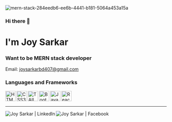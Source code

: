 ![mern-stack-284eedb6-ee6b-4441-b181-5064a453a15a](https://user-images.githubusercontent.com/77662668/134035337-de4c3267-4da3-4200-b4e4-773064ec8995.png)


### Hi there 👋

# I'm Joy Sarkar
### Want to be MERN stack developer

Email: joysarkarbd407@gmail.com
<!-- Portfolio: <a href="My Own Site Link" target="_blank">My Own Site Link</a> -->

### Languages and Frameworks

<img align="left" alt="HTML5" title="HTML5" height="32" width="32" src="https://img.icons8.com/color/48/000000/html-5--v1.png"/>
<img align="left" alt="CSS3" title="CSS3" height="32" width="32" src="https://tecnologiaenvivo.com/wp-content/uploads/2014/01/CSS3-Logo.png"/>
<img align="left" alt="TAILWIND" title="TAILWIND" height="32" width="32" src="https://media.zeemly.com/zeemly/product/tailwind-css.png"/>
<img align="left" alt="Bootstrap" title="Bootstrap" height="32" width="32" src="https://img.icons8.com/color/48/000000/bootstrap.png" />
<img align="left" alt="JavaScript" title="JavaScript" height="32" width="32" src="https://img.icons8.com/color/48/000000/javascript--v1.png" />
<img align="left" alt="ReactJs" title="ReactJs" height="32" width="32" src="https://oneteamsolutions.in/blogoneteam/wp-content/uploads/2020/05/REACT-JS-KOCHI.png" />
<!-- <img align="left" alt="ExpressJS" title="ExpressJS" height="32" width="32" src="https://i.imgur.com/HIF5Fwy.jpg"/> -->
<!-- <img align="left" alt="Typescript" title="Typescript" height="32" width="32" src="https://img.icons8.com/color/48/000000/typescript.png" /> -->
<!-- <img align="left" alt="NodeJS" title="NodeJS" height="32" width="32" src="https://img.icons8.com/color/48/000000/nodejs.png" /> -->
<!-- <img align="left" alt="MongoDB" title="MongoDB" height="32" width="32" src="https://img.icons8.com/color/48/000000/mongodb.png" /> -->
<!-- <img align="left" alt="Firebase" title="Firebase" height="32" width="32" src="https://img.icons8.com/color/48/000000/firebase.png" /> -->
<!-- <img align="left" alt="Material-UI" title="Material-UI" height="32" width="32" src="https://img.icons8.com/color/48/000000/material-ui.png" /> -->
<!-- <img align="left" alt="Ant Design" title="Ant Design" height="32" width="32" src="https://i.imgur.com/y42qtQb.png" /> -->

<br />
<br />

---


[<img align="left" alt="Joy Sarkar | LinkedIn" title="LinkedIn" src="https://img.shields.io/badge/LinkedIn-0077B5?style=for-the-badge&logo=linkedin&logoColor=white" />][linkedin]
<!-- [<img align="left" alt="taib islam dipu | Medium" title="Medium" src="https://img.shields.io/badge/Medium-12100E?style=for-the-badge&logo=medium&logoColor=white" />][medium] -->
<!-- [<img align="left" alt="Joy Sarkar | Twitter" title="Twitter" src="https://img.shields.io/badge/Twitter-1DA1F2?style=for-the-badge&logo=twitter&logoColor=white" />][twitter] -->
[<img align="left" alt="Joy Sarkar | Facebook" title="Facebook" src="https://img.shields.io/badge/Facebook-1877F2?style=for-the-badge&logo=facebook&logoColor=white" target="_blank" />][facebook]

<br />
<br />



<!-- [website]: My Own Website Link/ -->
[facebook]: https://www.facebook.com/joysarkar490/
<!-- [twitter]:  -->
[linkedin]: https://www.linkedin.com/in/joy-sarkar-479496204/
